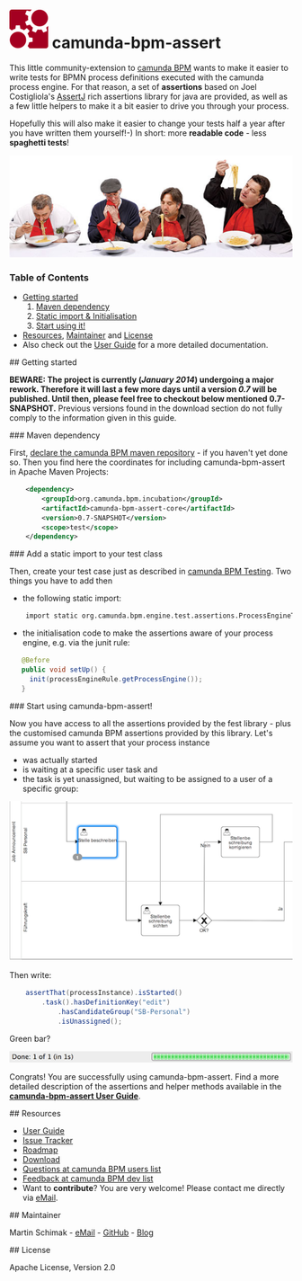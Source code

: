 # ![camunda logo](./camunda-bpm-assert-core/src/main/resources/images/camunda.png)&nbsp;camunda-bpm-assert 

This little community-extension to [camunda BPM](http://camunda.org) wants to make it easier to write tests for BPMN process definitions executed with the camunda process engine. 
For that reason, a set of **assertions** based on Joel Costigliola's [AssertJ](https://github.com/joel-costigliola/assertj-core) rich assertions library for java are provided, as well as a few little helpers to make it a bit easier to drive you through your process.
 
Hopefully this will also make it easier to change your tests half a year after you have written them yourself!-) In short: more **readable code** - less **spaghetti tests**!

![Spaghetti Test](./camunda-bpm-assert-core/src/main/resources/images/spaghetti-test.jpg)

### Table of Contents

 * [Getting started](#getting-started)
   1. [Maven dependency](#maven-dependency)
   1. [Static import & Initialisation](#static-import)
   1. [Start using it!](#start-using)
 * [Resources](#resources), [Maintainer](#maintainer) and [License](#license)
 * Also check out the [User Guide](./camunda-bpm-assert-core/README.md) for a more detailed documentation.

<a name="getting-started"/>
## Getting started

**BEWARE: The project is currently (*January 2014*) undergoing a major rework. Therefore it will last a few more days until a version *0.7* will be published. Until then, please feel free to checkout below mentioned 0.7-SNAPSHOT.** Previous versions found in the download section do not fully comply to the information given in this guide.

<a name="maven-dependency"/>
### Maven dependency

First, [declare the camunda BPM maven repository](http://www.camunda.org/get-started/#apache-maven) - if you haven't yet done so. Then you find here the coordinates for including camunda-bpm-assert in Apache Maven Projects:

```xml  
	<dependency>
	    <groupId>org.camunda.bpm.incubation</groupId>
    	<artifactId>camunda-bpm-assert-core</artifactId>
    	<version>0.7-SNAPSHOT</version>
    	<scope>test</scope>
	</dependency>
```

<a name="static-import"/>
### Add a static import to your test class

Then, create your test case just as described in [camunda BPM Testing](http://docs.camunda.org/latest/guides/user-guide/#testing). Two things you have to add then 

 * the following static import:

```xml  
	import static org.camunda.bpm.engine.test.assertions.ProcessEngineTests.*;
```
  
 * the initialisation code to make the assertions aware of your process engine, e.g. via the junit rule:
 
```java  
   @Before
   public void setUp() {
     init(processEngineRule.getProcessEngine());
   }
```
	
<a name="start-using"/>
### Start using camunda-bpm-assert!

Now you have access to all the assertions provided by the fest library - plus the customised camunda BPM assertions provided by this library. Let's assume you want to assert that your process instance 

 * was actually started 
 * is waiting at a specific user task and
 * the task is yet unassigned, but waiting to be assigned to a user of a specific group:
 
![Green Bar](./camunda-bpm-assert-core/src/main/resources/images/job-announcement.png)

Then write:

```java	
	assertThat(processInstance).isStarted()
		.task().hasDefinitionKey("edit")
			.hasCandidateGroup("SB-Personal")
			.isUnassigned();
```

Green bar? 

![Green Bar](./camunda-bpm-assert-core/src/main/resources/images/green-bar.png)

Congrats! You are successfully using camunda-bpm-assert. Find a more detailed description of the assertions and helper methods available in the [**camunda-bpm-assert User Guide**](./camunda-bpm-assert-core/README.md).

<a name="resources"/>
## Resources

* [User Guide](./camunda-bpm-assert-core/README.md) 
* [Issue Tracker](https://github.com/camunda/camunda-bpm-assert/issues) 
* [Roadmap](https://github.com/camunda/camunda-bpm-assert/issues) 
* [Download](https://github.com/camunda/camunda-bpm-assert/releases)
* [Questions at camunda BPM users list](https://groups.google.com/forum/?fromgroups#!forum/camunda-bpm-users)
* [Feedback at camunda BPM dev list](https://groups.google.com/forum/?fromgroups#!forum/camunda-bpm-dev)
* Want to **contribute**? You are very welcome! Please contact me directly via [eMail](mailto:martin.schimak@plexiti.com).

<a name="maintainer"/>
## Maintainer

Martin Schimak - [eMail](mailto:martin.schimak@plexiti.com) - [GitHub](https://github.com/martinschimak) - [Blog](http://plexiti.com)

<a name="license"/>
## License

Apache License, Version 2.0
